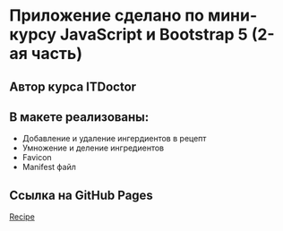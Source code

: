 # Приложение сделано по мини-курсу JavaScript и Bootstrap 5 (2-ая часть)
## Автор курса ITDoctor

## В макете реализованы:
* Добавление и удаление ингердиентов в рецепт
* Умножение и деление ингредиентов
* Favicon
* Manifest файл

## Ссылка на GitHub Pages
[Recipe](https://slawaslawa.github.io/bs-js-stepik-2/)

